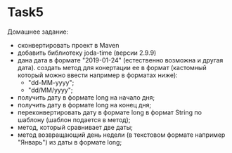 # Task5
Домашнее задание:
 - сконвертировать проект в Maven
 - добавить библиотеку joda-time (версии 2.9.9)
 - дана дата в формате "2019-01-24" (естественно возможна и другая дата). создать метод для конертации ее в формат (кастомный который можно ввести например в форматах ниже):
	- "dd-MM-yyyy";
	- "dd/MM/yyyy";
 - получить дату в формате long на начало дня;
 - получить дату в формате long на конец дня;
 - переконвертировать дату в формате long в формат String по шаблону (шаблон подается в метод);
 - метод, который сравнивает две даты;
 - метод возвращающий день недели (в текстовом формате например "Январь") из даты в формате long;
